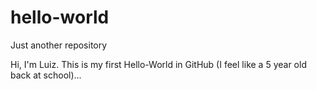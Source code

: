 # hello-world
Just another repository

Hi, I'm Luiz. This is my first Hello-World in GitHub (I feel like a 5 year old back at school)...
